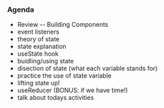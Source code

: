 ### Agenda

- Review -- Building Components
- event listeners
- theory of state
- state explanation
- useState hook
- buidling/using state
- disection of state (what each variable stands for)
- practice the use of state variable
- lifting state up!
- useReducer (BONUS: if we have time!)
- talk about todays activities
